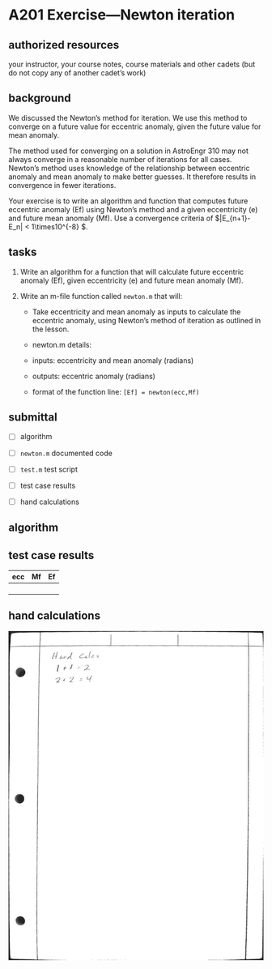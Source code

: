 # A201 Exercise—Newton iteration

## authorized resources

 your instructor, your course notes, course materials and other cadets (but do not copy any of another cadet’s work)



## background 

We discussed the Newton’s method for iteration. We use this method to converge on a future value for eccentric anomaly, given the future value for mean anomaly.

The method used for converging on a solution in AstroEngr 310 may not always converge in a reasonable number of iterations for all cases. Newton’s method uses knowledge of the relationship between eccentric anomaly and mean anomaly to make better guesses. It therefore results in convergence in fewer iterations.

Your exercise is to write an algorithm and function that computes future eccentric anomaly (E­f) using Newton’s method and a given eccentricity (e) and future mean anomaly (Mf). Use a convergence criteria of $|E_{n+1}-E_n| < 1\times10^{-8} $.



## tasks

1. Write an algorithm for a function that will calculate future eccentric anomaly (E­f), given eccentricity (e) and future mean anomaly (Mf).

2. Write an m-file function called `newton.m` that will:

   - Take eccentricity and mean anomaly as inputs to calculate the eccentric anomaly, using Newton’s method of iteration as outlined in the lesson.

   - newton.m details:

   - inputs: eccentricity and mean anomaly (radians)

   - outputs: eccentric anomaly (radians)

   - format of the function line: `[Ef] = newton(ecc,Mf)`



## submittal 

- [ ] algorithm
- [ ] `newton.m` documented code
- [ ] `test.m` test script
- [ ] test case results
- [ ] hand calculations



## algorithm



## test case results

| ecc  | Mf   | Ef   |
| ---- | ---- | ---- |
|      |      |      |
|      |      |      |
|      |      |      |
|      |      |      |



## hand calculations

![](../sources/hand_calc_example.jpg)

 
